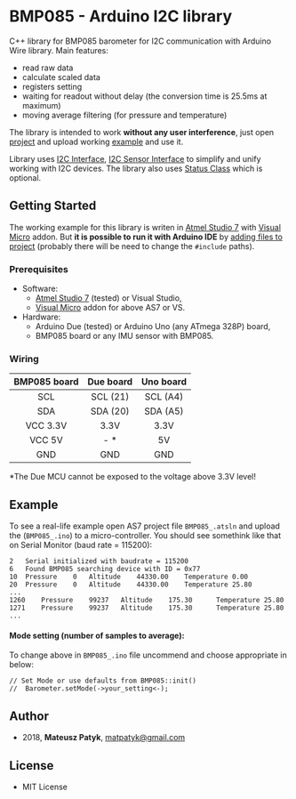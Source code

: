 
# BMP085 - Arduino I2C library
C++ library for BMP085 barometer for I2C communication with Arduino Wire library.  Main features:
- read raw data
- calculate scaled data
- registers setting
- waiting for readout without delay (the conversion time is 25.5ms at maximum)
- moving average filtering (for pressure and temperature)

The library is intended to work **without any user interference**, just open [project](https://github.com/MatthewPatyk/BMP085-Arduino-I2C-library/blob/master/BMP085_.atsln) and upload working [example](https://github.com/MatthewPatyk/BMP085-Arduino-I2C-library/blob/master/BMP085_/BMP085_.ino) and use it.

Library uses [I2C Interface](https://github.com/MatthewPatyk/I2C-Interface-for-Arduino-Wire-Library), [I2C Sensor Interface](https://github.com/MatthewPatyk/I2C-Sensor-Interface) to simplify and unify working with I2C devices. The library also uses [Status Class](https://github.com/MatthewPatyk/Status-Class) which is optional.
 
## Getting Started
The working example for this library is writen in [Atmel Studio 7](http://www.microchip.com/mplab/avr-support/atmel-studio-7) with [Visual Micro](https://www.visualmicro.com/) addon. But **it is possible to run it with Arduino IDE** by [adding files to project](https://www.arduino.cc/en/Guide/Environment#toc8) (probably there will be need to change the `#include` paths).

### Prerequisites
- Software: 
	- [Atmel Studio 7](http://www.microchip.com/mplab/avr-support/atmel-studio-7) (tested) or Visual Studio,
	- [Visual Micro](https://www.visualmicro.com/) addon for above AS7 or VS.
- Hardware: 
	- Arduino Due (tested) or Arduino Uno (any ATmega 328P) board,
	- BMP085 board or any IMU sensor with BMP085.

### Wiring

|BMP085 board|Due board|Uno board|
| :------------: | :------------: | :------------: |
|SCL|SCL (21)|SCL (A4)|
|SDA|SDA (20)|SDA (A5)|
|VCC 3.3V|3.3V|3.3V|
|VCC 5V|- *|5V|
|GND|GND|GND|

 *The Due MCU cannot be exposed to the voltage above 3.3V level!
 
## Example 
To see a real-life example open AS7 project file `BMP085_.atsln` and upload the (`BMP085_.ino`) to a micro-controller. You should see somethink like that on Serial Monitor (baud rate = 115200):
```
2	Serial initialized with baudrate = 115200
6	Found BMP085 searching device with ID = 0x77
10	Pressure	0	Altitude	44330.00	Temperature	0.00
20	Pressure	0	Altitude	44330.00	Temperature	25.80
...
1260	Pressure	99237	Altitude	175.30	    Temperature	25.80
1271	Pressure	99237	Altitude	175.30	    Temperature	25.80
...
```

#### Mode setting (number of samples to average):
To change above in `BMP085_.ino` file uncommend and choose appropriate in below:

```
// Set Mode or use defaults from BMP085::init()
//	Barometer.setMode(->your_setting<-);
```

## Author 
* 2018, **Mateusz Patyk**, <matpatyk@gmail.com> 
 
## License 
- MIT License
